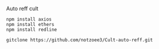 Auto reff cult

```
npm install axios
npm install ethers
npm install redline
```


```
gitclone https://github.com/notzoee3/Cult-auto-reff.git
```
